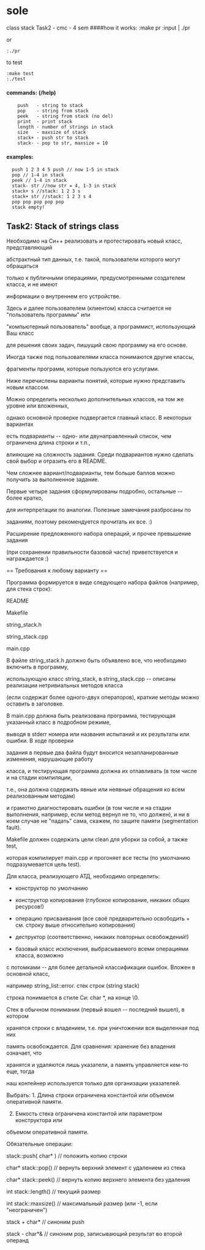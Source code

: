 # sole
class stack 
Task2 - cmc - 4 sem
####how it works: 
    :make pr
    :input | ./pr 

or

    :./pr

to test

    :make test
    :./test

#### commands: (/help) 

        push   - string to stack
        pop    - string from stack
        peek   - string from stack (no del)
        print  - print stack
        length - number of strings in stack
        size   - maxsize of stack
        stack+ - push str to stack
        stack- - pop to str, maxsize = 10
        
#### examples:

      push 1 2 3 4 5 push // now 1-5 in stack
      pop // 1-4 in stack
      peek // 1-4 in stack
      stack- str //now str = 4, 1-3 in stack
      stack+ s //stack: 1 2 3 s
      stack+ str //stack: 1 2 3 s 4
      pop pop pop pop pop 
      stack empty!
      
## Task2: Stack of strings class

Необходимо на Си++ реализовать и протестировать новый класс, представляющий

абстрактный тип данных, т.е. такой, пользователи которого могут обращаться

только к публичными операциями, предусмотренными создателем класса, и не имеют

информации о внутреннем его устройстве.

Здесь и далее пользователем (клиентом) класса считается не "пользователь программы" или

"компьютерный пользователь" вообще, а программист, использующий Ваш класс

для решения своих задач, пишущий свою программу на его основе.

Иногда также под пользователями класса понимаются другие классы,

фрагменты программ, которые пользуются его услугами.

Ниже перечислены варианты понятий, которые нужно представить новым классом.

Можно определить несколько дополнительных классов, на том же уровне или вложенных,

однако основной проверке подвергается главный класс. В некоторых вариантах

есть подварианты -- одно- или двунаправленный список, чем ограничена длина строки и т.п.,

влияющие на сложность задания. Среди подвариантов нужно сделать свой выбор и отразить его в README.

Чем сложнее вариант/подварианты, тем больше баллов можно получить за выполненное задание.

Первые четыре задания сформулированы подробно, остальные -- более кратко,

для интерпретации по аналогии. Полезные замечания разбросаны по

заданиям, поэтому рекомендуется прочитать их все. :)

Расширение предложенного набора операций, и прочее превышение задания

(при сохранении правильности базовой части) приветствуется и награждается :)

== Требования к любому варианту ==

Программа формируется в виде следующего набора файлов (например, для стека строк):

README

Makefile

string_stack.h

string_stack.cpp

main.cpp

В файле string_stack.h должно быть объявлено все, что необходимо включить в программу,

использующую класс string_stack, в string_stack.cpp -- описаны реализации нетривиальных методов класса

(если содержат более одного-двух операторов), краткие методы можно оставить в заголовке.

В main.cpp должна быть реализована программа, тестирующая указанный класс в подробном режиме,

выводя в stderr номера или названия испытаний и их результаты или ошибки. В ходе проверки

задания в первые два файла будут вносится незапланированные изменения, нарушающие работу

класса, и тестирующая программа должна их отлавливать (в том числе и на стадии компиляции,

т.е., она должна содержать явные или неявные обращения ко всем реализованным методам)

и грамотно диагностировать ошибки (в том числе и на стадии выполнения, например, если метод вернул не то, что должен), и ни в коем случае не "падать" сама, скажем, по защите памяти (segmentation fault).

Makefile должен содержать цели clean для уборки за собой, а также test,

которая компилирует main.cpp и прогоняет все тесты (по умолчанию подразумевается цель test).

Для класса, реализующего АТД, необходимо определить:

* конструктор по умолчанию

* конструктор копирования (глубокое копирование, никаких общих ресурсов!)

* операцию присваивания (все своё предварительно освободить + см. строку выше относительно копирования)

* деструктор (соответственно, никаких повторных освобождений!)

* базовый класс исключения, выбрасываемого всеми операциями класса, возможно

с потомками -- для более детальной классификации ошибок. Вложен в основной класс,

например string_list::error.
 стек строк (string stack)

строка понимается в стиле Си: char *, на конце \0.

Стек в обычном понимании (первый вошел -- последний вышел), в котором

хранятся строки с владением, т.е. при уничтожении вся выделенная под них

память освобождается. Для сравнения: хранение без владения означает, что

хранятся и удаляются лишь указатели, а память управляется кем-то еще, тогда

наш контейнер используется только для организации указателей.

Выбрать: 1. Длина строки ограничена константой или объемом оперативной памяти.

2. Емкость стека ограничена константой или параметром конструктора или

объемом оперативной памяти.

Обязательные операции:

stack::push( char* ) // положить копию строки

char* stack::pop() // вернуть верхний элемент с удалением из стека

char* stack::peek() // вернуть копию верхнего элемента без удаления

int stack::length() // текущий размер

int stack::maxsize() // максимальный размер (или -1, если "неограничен")

stack + char* // синоним push

stack - char*& // синоним pop, записывающий результат во второй операнд
